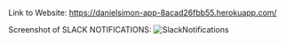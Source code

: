 Link to Website: https://danielsimon-app-8acad26fbb55.herokuapp.com/

Screenshot of SLACK NOTIFICATIONS:
![SlackNotifications](https://github.com/user-attachments/assets/fb3ae81c-8f8d-4777-a851-5196563a6eeb)
